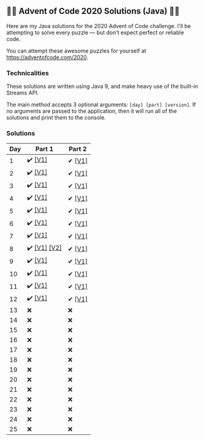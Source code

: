 ## 🎄🎄 Advent of Code 2020 Solutions (Java) 🎄🎄
Here are my Java solutions for the 2020 Advent of Code challenge. I'll be attempting to solve every puzzle — but
 don't expect perfect or reliable code.

You can attempt these awesome puzzles for yourself at https://adventofcode.com/2020.

### Technicalities
These solutions are written using Java 9, and make heavy use of the built-in Streams API.

The main method accepts 3 optional arguments: `[day] [part] [version]`. If no arguments are passed to the application,
 then it will run all of the solutions and print them to the console.


### Solutions
Day | Part 1 | Part 2
--- | --- | ---
1 | ✔️ [[V1]](src/main/java/uk/oczadly/karl/aoc20/solution/day1/Day1Part1.java) | ✔ [[V1]](src/main/java/uk/oczadly/karl/aoc20/solution/day1/Day1Part2.java)
2 | ✔️ [[V1]](src/main/java/uk/oczadly/karl/aoc20/solution/day2/Day2Part1.java) | ✔ [[V1]](src/main/java/uk/oczadly/karl/aoc20/solution/day2/Day2Part2.java)
3 | ✔️ [[V1]](src/main/java/uk/oczadly/karl/aoc20/solution/day3/Day3Part1.java) | ✔ [[V1]](src/main/java/uk/oczadly/karl/aoc20/solution/day3/Day3Part2.java)
4 | ✔️ [[V1]](src/main/java/uk/oczadly/karl/aoc20/solution/day4/Day4Part1.java) | ✔ [[V1]](src/main/java/uk/oczadly/karl/aoc20/solution/day4/Day4Part2.java)
5 | ✔️ [[V1]](src/main/java/uk/oczadly/karl/aoc20/solution/day5/Day5Part1.java) | ✔ [[V1]](src/main/java/uk/oczadly/karl/aoc20/solution/day5/Day5Part2.java)
6 | ✔️ [[V1]](src/main/java/uk/oczadly/karl/aoc20/solution/day6/Day6Part1.java) | ✔ [[V1]](src/main/java/uk/oczadly/karl/aoc20/solution/day6/Day6Part2.java)
7 | ✔️ [[V1]](src/main/java/uk/oczadly/karl/aoc20/solution/day7/Day7Part1.java)  | ✔ [[V1]](src/main/java/uk/oczadly/karl/aoc20/solution/day7/Day7Part2.java)
8 | ✔️ [[V1]](src/main/java/uk/oczadly/karl/aoc20/solution/day8/Day8Part1.java) [[V2]](src/main/java/uk/oczadly/karl/aoc20/solution/day8/Day8Part1Simple.java) | ✔ [[V1]](src/main/java/uk/oczadly/karl/aoc20/solution/day8/Day8Part2.java)
9 | ✔️ [[V1]](src/main/java/uk/oczadly/karl/aoc20/solution/day9/Day9Part1.java)  | ✔ [[V1]](src/main/java/uk/oczadly/karl/aoc20/solution/day9/Day9Part2.java)
10 | ✔️ [[V1]](src/main/java/uk/oczadly/karl/aoc20/solution/day10/Day10Part1.java)  | ✔ [[V1]](src/main/java/uk/oczadly/karl/aoc20/solution/day10/Day10Part2.java)
11 | ✔️ [[V1]](src/main/java/uk/oczadly/karl/aoc20/solution/day11/Day11Part1.java)  | ✔ [[V1]](src/main/java/uk/oczadly/karl/aoc20/solution/day11/Day11Part2.java)
12 | ✔️ [[V1]](src/main/java/uk/oczadly/karl/aoc20/solution/day12/Day12Part1.java)  | ✔ [[V1]](src/main/java/uk/oczadly/karl/aoc20/solution/day12/Day12Part2.java)
13 | ❌ | ❌
14 | ❌ | ❌
15 | ❌ | ❌
16 | ❌ | ❌
17 | ❌ | ❌
18 | ❌ | ❌
19 | ❌ | ❌
20 | ❌ | ❌
21 | ❌ | ❌
22 | ❌ | ❌
23 | ❌ | ❌
24 | ❌ | ❌
25 | ❌ | ❌